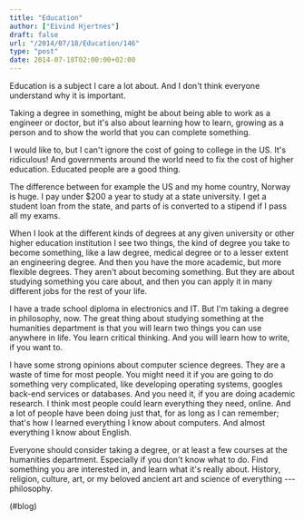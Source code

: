 ```yaml
---
title: "Education"
author: ["Eivind Hjertnes"]
draft: false
url: "/2014/07/18/Education/146"
type: "post"
date: 2014-07-18T02:00:00+02:00
---
```


Education is a subject I care a lot about. And I don't think everyone
understand why it is important.

Taking a degree in something, might be about being able to work as a
engineer or doctor, but it's also about learning how to learn, growing
as a person and to show the world that you can complete something.

I would like to, but I can't ignore the cost of going to college in the
US. It's ridiculous! And governments around the world need to fix the
cost of higher education. Educated people are a good thing.

The difference between for example the US and my home country, Norway is
huge. I pay under $200 a year to study at a state university. I get a
student loan from the state, and parts of is converted to a stipend if I
pass all my exams.

When I look at the different kinds of degrees at any given university or
other higher education institution I see two things, the kind of degree
you take to become something, like a law degree, medical degree or to a
lesser extent an engineering degree. And then you have the more
academic, but more flexible degrees. They aren't about becoming
something. But they are about studying something you care about, and
then you can apply it in many different jobs for the rest of your life.

I have a trade school diploma in electronics and IT. But I'm taking a
degree in philosophy, now. The great thing about studying something at
the humanities department is that you will learn two things you can use
anywhere in life. You learn critical thinking. And you will learn how to
write, if you want to.

I have some strong opinions about computer science degrees. They are a
waste of time for most people. You might need it if you are going to do
something very complicated, like developing operating systems, googles
back-end services or databases. And you need it, if you are doing
academic research. I think most people could learn everything they need,
online. And a lot of people have been doing just that, for as long as I
can remember; that's how I learned everything I know about computers.
And almost everything I know about English.

Everyone should consider taking a degree, or at least a few courses at
the humanities department. Especially if you don't know what to do. Find
something you are interested in, and learn what it's really about.
History, religion, culture, art, or my beloved ancient art and science
of everything --- philosophy.

(#blog)
